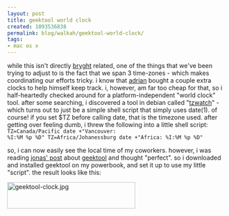 ```yaml
---
layout: post
title: geektool world clock
created: 1093536838
permalink: blog/walkah/geektool-world-clock/
tags:
- mac os x
---
```

while this isn't directly <a href="http://www.bryght.com/">bryght</a> related, one of the things that we've been trying to adjust to is the fact that we span 3 time-zones - which makes coordinating our efforts tricky. i know that <a href="http://www.bryght.com/about/the-team/adrian">adrian</a> bought a couple extra clocks to help himself keep track. i, however, am far too cheap for that, so i half-heartedly checked around for a platform-independent "world clock" tool. after some searching, i discovered a tool in debian called "<a href="http://packages.debian.org/stable/utils/tzwatch">tzwatch</a>" - which turns out to just be a simple shell script that simply uses date(1). of course! if you set $TZ before calling date, that is the timezone used. after getting over feeling dumb, i threw the following into a little shell script:
<code>
TZ=Canada/Pacific date +"Vancouver: %I:%M %p %D"
TZ=Africa/Johanessburg date +"Africa:    %I:%M %p %D"
</code>

so, i can now easily see the local time of my coworkers. however, i was reading <a href="http://www.jluster.org/node/253">jonas' post</a> about <a href="http://projects.tynsoe.org/en/geektool/">geektool</a> and thought "perfect". so i downloaded and installed geektool on my powerbook, and set it up to use my little "script". the result looks like this:

<img src="http://walkah.net/files/geektool-clock.jpg" height="61" width="295" alt="geektool-clock.jpg" title="geektool-clock.jpg" />

